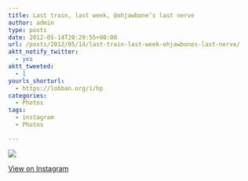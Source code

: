 ```yaml
---
title: Last train, last week, @ohjawbone’s last nerve
author: admin
type: posts
date: 2012-05-14T20:29:55+00:00
url: /posts/2012/05/14/last-train-last-week-ohjawbones-last-nerve/
aktt_notify_twitter:
  - yes
aktt_tweeted:
  - 1
yourls_shorturl:
  - https://lobban.org/i/hp
categories:
  - Photos
tags:
  - instagram
  - Photos

---
```

![][1]

[View on Instagram][2]

 [1]: https://lobban.org/wp-content/uploads/HLIC/126cb73916be42b1d146ef1983133406.jpg
 [2]: http://instagr.am/p/Kns0h9qlhP/